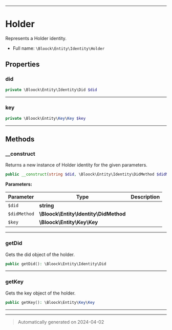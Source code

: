 ***

# Holder

Represents a Holder identity.



* Full name: `\Bloock\Entity\Identity\Holder`



## Properties


### did



```php
private \Bloock\Entity\Identity\Did $did
```






***

### key



```php
private \Bloock\Entity\Key\Key $key
```






***

## Methods


### __construct

Returns a new instance of Holder identity for the given parameters.

```php
public __construct(string $did, \Bloock\Entity\Identity\DidMethod $didMethod, \Bloock\Entity\Key\Key $key): mixed
```








**Parameters:**

| Parameter | Type | Description |
|-----------|------|-------------|
| `$did` | **string** |  |
| `$didMethod` | **\Bloock\Entity\Identity\DidMethod** |  |
| `$key` | **\Bloock\Entity\Key\Key** |  |





***

### getDid

Gets the did object of the holder.

```php
public getDid(): \Bloock\Entity\Identity\Did
```












***

### getKey

Gets the key object of the holder.

```php
public getKey(): \Bloock\Entity\Key\Key
```












***


***
> Automatically generated on 2024-04-02
